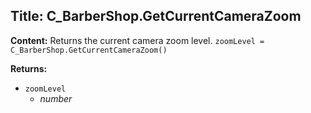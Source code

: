 ## Title: C_BarberShop.GetCurrentCameraZoom

**Content:**
Returns the current camera zoom level.
`zoomLevel = C_BarberShop.GetCurrentCameraZoom()`

**Returns:**
- `zoomLevel`
  - *number*